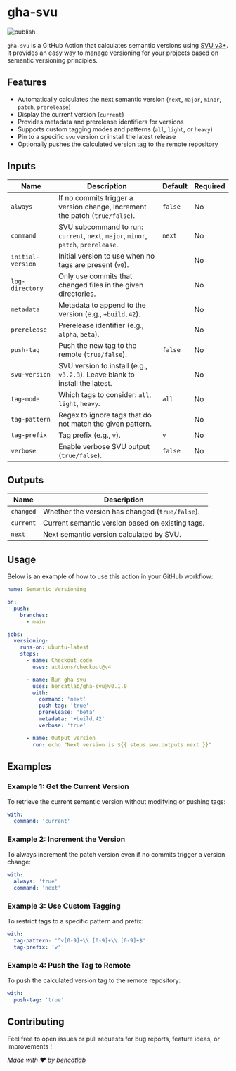 # gha-svu

![publish](https://github.com/bencatlab/gha-svu/actions/workflows/publish.yml/badge.svg)

`gha-svu` is a GitHub Action that calculates semantic versions using [SVU v3+](https://github.com/caarlos0/svu).  
It provides an easy way to manage versioning for your projects based on semantic versioning principles.

## Features

- Automatically calculates the next semantic version (`next`, `major`, `minor`, `patch`, `prerelease`)
- Display the current version (`current`)
- Provides metadata and prerelease identifiers for versions
- Supports custom tagging modes and patterns (`all`, `light`, or `heavy`)
- Pin to a specific `svu` version or install the latest release
- Optionally pushes the calculated version tag to the remote repository


## Inputs

| Name              | Description                                                                 | Default   | Required |
|-------------------|-----------------------------------------------------------------------------|-----------|----------|
| `always`          | If no commits trigger a version change, increment the patch (`true/false`).| `false`   | No       |
| `command`         | SVU subcommand to run: `current`, `next`, `major`, `minor`, `patch`, `prerelease`. | `next`    | No       |
| `initial-version` | Initial version to use when no tags are present (`v0`).                    |           | No       |
| `log-directory`   | Only use commits that changed files in the given directories.              |           | No       |
| `metadata`        | Metadata to append to the version (e.g., `+build.42`).                     |           | No       |
| `prerelease`      | Prerelease identifier (e.g., `alpha`, `beta`).                             |           | No       |
| `push-tag`        | Push the new tag to the remote (`true/false`).                             | `false`   | No       |
| `svu-version`     | SVU version to install (e.g., `v3.2.3`). Leave blank to install the latest.|           | No       |
| `tag-mode`        | Which tags to consider: `all`, `light`, `heavy`.                          | `all`     | No       |
| `tag-pattern`     | Regex to ignore tags that do not match the given pattern.                  |           | No       |
| `tag-prefix`      | Tag prefix (e.g., `v`).                                                   | `v`       | No       |
| `verbose`         | Enable verbose SVU output (`true/false`).                                  | `false`   | No       |

## Outputs

| Name       | Description                                         |
|------------|-----------------------------------------------------|
| `changed`  | Whether the version has changed (`true/false`).     |
| `current`  | Current semantic version based on existing tags.    |
| `next`     | Next semantic version calculated by SVU.            |

## Usage

Below is an example of how to use this action in your GitHub workflow:

```yaml
name: Semantic Versioning

on:
  push:
    branches:
      - main

jobs:
  versioning:
    runs-on: ubuntu-latest
    steps:
      - name: Checkout code
        uses: actions/checkout@v4

      - name: Run gha-svu
        uses: bencatlab/gha-svu@v0.1.0
        with:
          command: 'next'
          push-tag: 'true'
          prerelease: 'beta'
          metadata: '+build.42'
          verbose: 'true'

      - name: Output version
        run: echo "Next version is ${{ steps.svu.outputs.next }}"
```

## Examples

### Example 1: Get the Current Version
To retrieve the current semantic version without modifying or pushing tags:
```yaml
with:
  command: 'current'
```

### Example 2: Increment the Version
To always increment the patch version even if no commits trigger a version change:
```yaml
with:
  always: 'true'
  command: 'next'
```

### Example 3: Use Custom Tagging
To restrict tags to a specific pattern and prefix:
```yaml
with:
  tag-pattern: '^v[0-9]+\\.[0-9]+\\.[0-9]+$'
  tag-prefix: 'v'
```

### Example 4: Push the Tag to Remote
To push the calculated version tag to the remote repository:
```yaml
with:
  push-tag: 'true'
```

## Contributing

Feel free to open issues or pull requests for bug reports, feature ideas, or improvements !

*Made with ❤️ by [bencatlab](https://github.com/bencatlab)*
